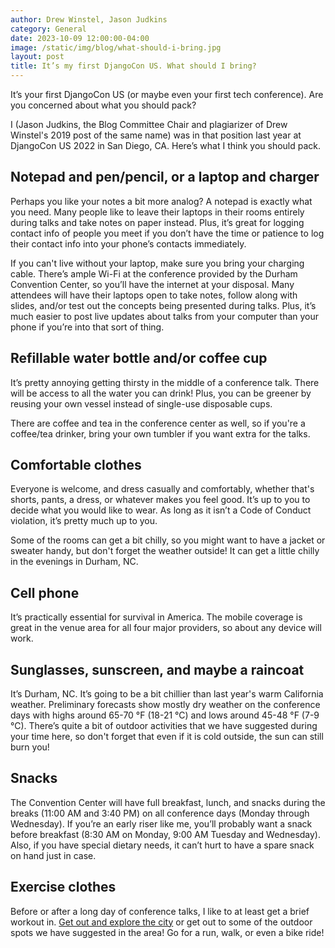```yaml
---
author: Drew Winstel, Jason Judkins
category: General
date: 2023-10-09 12:00:00-04:00
image: /static/img/blog/what-should-i-bring.jpg
layout: post
title: It’s my first DjangoCon US. What should I bring?
---
```


It’s your first DjangoCon US (or maybe even your first tech conference). Are you concerned about what you should pack?

I (Jason Judkins, the Blog Committee Chair and plagiarizer of Drew Winstel's 2019 post of the same name) was in that position last year at DjangoCon US 2022 in San Diego, CA.  Here’s what I think you should pack.

## Notepad and pen/pencil, or a laptop and charger
Perhaps you like your notes a bit more analog? A notepad is exactly what you need. Many people like to leave their laptops in their rooms entirely during talks and take notes on paper instead. Plus, it’s great for logging contact info of people you meet if you don’t have the time or patience to log their contact info into your phone’s contacts immediately.

If you can't live without your laptop, make sure you bring your charging cable. There’s ample Wi-Fi at the conference provided by the Durham Convention Center, so you’ll have the internet at your disposal. Many attendees will have their laptops open to take notes, follow along with slides, and/or test out the concepts being presented during talks. Plus, it’s much easier to post live updates about talks from your computer than your phone if you’re into that sort of thing.

## Refillable water bottle and/or coffee cup
It’s pretty annoying getting thirsty in the middle of a conference talk. There will be access to all the water you can drink! Plus, you can be greener by reusing your own vessel instead of single-use disposable cups.

There are coffee and tea in the conference center as well, so if you're a coffee/tea drinker, bring your own tumbler if you want extra for the talks.

## Comfortable clothes
Everyone is welcome, and dress casually and comfortably, whether that's shorts, pants, a dress, or whatever makes you feel good. It’s up to you to decide what you would like to wear. As long as it isn’t a Code of Conduct violation, it’s pretty much up to you.

Some of the rooms can get a bit chilly, so you might want to have a jacket or sweater handy, but don't forget the weather outside!  It can get a little chilly in the evenings in Durham, NC.

## Cell phone
It’s practically essential for survival in America. The mobile coverage is great in the venue area for all four major providers, so about any device will work.

## Sunglasses, sunscreen, and maybe a raincoat
It’s Durham, NC. It’s going to be a bit chillier than last year's warm California weather. Preliminary forecasts show mostly dry weather on the conference days with highs around 65-70 °F (18-21 °C) and lows around 45-48 °F (7-9 °C). There’s quite a bit of outdoor activities that we have suggested during your time here, so don't forget that even if it is cold outside, the sun can still burn you!

## Snacks
The Convention Center will have full breakfast, lunch, and snacks during the breaks (11:00 AM and 3:40 PM) on all conference days (Monday through Wednesday). If you’re an early riser like me, you’ll probably want a snack before breakfast (8:30 AM on Monday, 9:00 AM Tuesday and Wednesday). Also, if you have special dietary needs, it can’t hurt to have a spare snack on hand just in case.

## Exercise clothes
Before or after a long day of conference talks, I like to at least get a brief workout in. [Get out and explore the city](/news/get-active/) or get out to some of the outdoor spots we have suggested in the area! Go for a run, walk, or even a bike ride!
